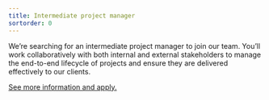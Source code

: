 ```yaml
---
title: Intermediate project manager
sortorder: 0
---
```


We’re searching for an intermediate project manager to join our team. You’ll
work collaboratively with both internal and external stakeholders to manage the
end-to-end lifecycle of projects and ensure they are delivered effectively to
our clients.

[See more information and apply.](https://kin.co.nz/jobs/job-listing/?id=1480410)
